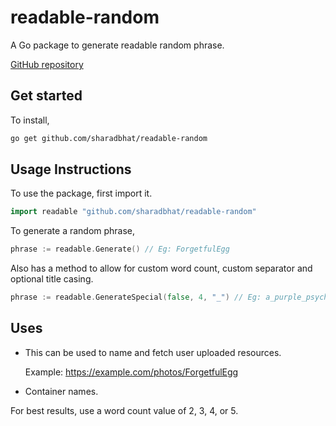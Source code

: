 # readable-random

A Go package to generate readable random phrase.

[GitHub repository](https://github.com/sharadbhat/readable-random)

## Get started

To install,

```sh
go get github.com/sharadbhat/readable-random
```

## Usage Instructions

To use the package, first import it.

```go
import readable "github.com/sharadbhat/readable-random"
```

To generate a random phrase,

```go
phrase := readable.Generate() // Eg: ForgetfulEgg
```

Also has a method to allow for custom word count, custom separator and optional title casing.

```go
phrase := readable.GenerateSpecial(false, 4, "_") // Eg: a_purple_psychotic_animal
```

## Uses

- This can be used to name and fetch user uploaded resources.

  Example: https://example.com/photos/ForgetfulEgg

- Container names.

For best results, use a word count value of 2, 3, 4, or 5.

